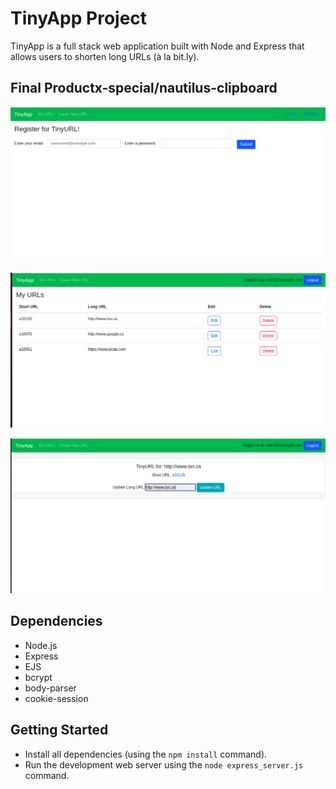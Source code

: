 # TinyApp Project

TinyApp is a full stack web application built with Node and Express that allows users to shorten long URLs (à la bit.ly).

## Final Productx-special/nautilus-clipboard


!["Screenshot of register page" ](https://github.com/priya521/tinyapp/blob/master/docs/Tinyapp%20Register.png)

!["Screenshot of Urls" ](https://github.com/priya521/tinyapp/blob/master/docs/Screenshot%20Urls.png)

!["Screenshot of updateurl" ](https://github.com/priya521/tinyapp/blob/master/docs/Screenshot%20UpdateUrl.png)




## Dependencies

- Node.js
- Express
- EJS
- bcrypt
- body-parser
- cookie-session

## Getting Started

- Install all dependencies (using the `npm install` command).
- Run the development web server using the `node express_server.js` command.